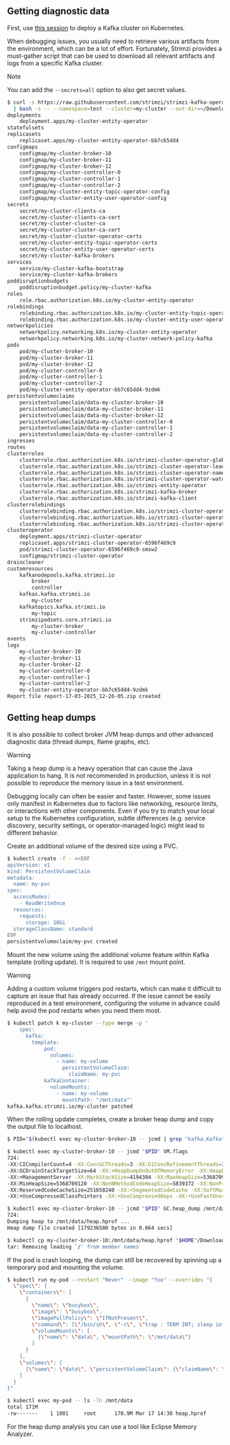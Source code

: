 ## Getting diagnostic data

First, use [this session](/sessions/001) to deploy a Kafka cluster on Kubernetes.

When debugging issues, you usually need to retrieve various artifacts from the environment, which can be a lot of effort.
Fortunately, Strimzi provides a must-gather script that can be used to download all relevant artifacts and logs from a specific Kafka cluster.

> [!NOTE]  
> You can add the `--secrets=all` option to also get secret values.

```sh
$ curl -s https://raw.githubusercontent.com/strimzi/strimzi-kafka-operator/main/tools/report.sh \
  | bash -s -- --namespace=test --cluster=my-cluster --out-dir=~/Downloads
deployments
    deployment.apps/my-cluster-entity-operator
statefulsets
replicasets
    replicaset.apps/my-cluster-entity-operator-bb7c65dd4
configmaps
    configmap/my-cluster-broker-10
    configmap/my-cluster-broker-11
    configmap/my-cluster-broker-12
    configmap/my-cluster-controller-0
    configmap/my-cluster-controller-1
    configmap/my-cluster-controller-2
    configmap/my-cluster-entity-topic-operator-config
    configmap/my-cluster-entity-user-operator-config
secrets
    secret/my-cluster-clients-ca
    secret/my-cluster-clients-ca-cert
    secret/my-cluster-cluster-ca
    secret/my-cluster-cluster-ca-cert
    secret/my-cluster-cluster-operator-certs
    secret/my-cluster-entity-topic-operator-certs
    secret/my-cluster-entity-user-operator-certs
    secret/my-cluster-kafka-brokers
services
    service/my-cluster-kafka-bootstrap
    service/my-cluster-kafka-brokers
poddisruptionbudgets
    poddisruptionbudget.policy/my-cluster-kafka
roles
    role.rbac.authorization.k8s.io/my-cluster-entity-operator
rolebindings
    rolebinding.rbac.authorization.k8s.io/my-cluster-entity-topic-operator-role
    rolebinding.rbac.authorization.k8s.io/my-cluster-entity-user-operator-role
networkpolicies
    networkpolicy.networking.k8s.io/my-cluster-entity-operator
    networkpolicy.networking.k8s.io/my-cluster-network-policy-kafka
pods
    pod/my-cluster-broker-10
    pod/my-cluster-broker-11
    pod/my-cluster-broker-12
    pod/my-cluster-controller-0
    pod/my-cluster-controller-1
    pod/my-cluster-controller-2
    pod/my-cluster-entity-operator-bb7c65dd4-9zdmk
persistentvolumeclaims
    persistentvolumeclaim/data-my-cluster-broker-10
    persistentvolumeclaim/data-my-cluster-broker-11
    persistentvolumeclaim/data-my-cluster-broker-12
    persistentvolumeclaim/data-my-cluster-controller-0
    persistentvolumeclaim/data-my-cluster-controller-1
    persistentvolumeclaim/data-my-cluster-controller-2
ingresses
routes
clusterroles
    clusterrole.rbac.authorization.k8s.io/strimzi-cluster-operator-global
    clusterrole.rbac.authorization.k8s.io/strimzi-cluster-operator-leader-election
    clusterrole.rbac.authorization.k8s.io/strimzi-cluster-operator-namespaced
    clusterrole.rbac.authorization.k8s.io/strimzi-cluster-operator-watched
    clusterrole.rbac.authorization.k8s.io/strimzi-entity-operator
    clusterrole.rbac.authorization.k8s.io/strimzi-kafka-broker
    clusterrole.rbac.authorization.k8s.io/strimzi-kafka-client
clusterrolebindings
    clusterrolebinding.rbac.authorization.k8s.io/strimzi-cluster-operator
    clusterrolebinding.rbac.authorization.k8s.io/strimzi-cluster-operator-kafka-broker-delegation
    clusterrolebinding.rbac.authorization.k8s.io/strimzi-cluster-operator-kafka-client-delegation
clusteroperator
    deployment.apps/strimzi-cluster-operator
    replicaset.apps/strimzi-cluster-operator-6596f469c9
    pod/strimzi-cluster-operator-6596f469c9-smsw2
    configmap/strimzi-cluster-operator
draincleaner
customresources
    kafkanodepools.kafka.strimzi.io
        broker
        controller
    kafkas.kafka.strimzi.io
        my-cluster
    kafkatopics.kafka.strimzi.io
        my-topic
    strimzipodsets.core.strimzi.io
        my-cluster-broker
        my-cluster-controller
events
logs
    my-cluster-broker-10
    my-cluster-broker-11
    my-cluster-broker-12
    my-cluster-controller-0
    my-cluster-controller-1
    my-cluster-controller-2
    my-cluster-entity-operator-bb7c65dd4-9zdmk
Report file report-17-03-2025_12-26-05.zip created
```

## Getting heap dumps

It is also possible to collect broker JVM heap dumps and other advanced diagnostic data (thread dumps, flame graphs, etc).

> [!WARNING]
> Taking a heap dump is a heavy operation that can cause the Java application to hang.
> It is not recommended in production, unless it is not possible to reproduce the memory issue in a test environment.

Debugging locally can often be easier and faster.
However, some issues only manifest in Kubernetes due to factors like networking, resource limits, or interactions with other components.
Even if you try to match your local setup to the Kubernetes configuration, subtle differences (e.g. service discovery, security settings, or operator-managed logic) might lead to different behavior.

Create an additional volume of the desired size using a PVC.

```sh
$ kubectl create -f - <<EOF
apiVersion: v1
kind: PersistentVolumeClaim
metadata:
  name: my-pvc
spec:
  accessModes:
    - ReadWriteOnce
  resources:
    requests:
      storage: 10Gi
  storageClassName: standard
EOF
persistentvolumeclaim/my-pvc created
```

Mount the new volume using the additional volume feature within Kafka template (rolling update).
It is required to use `/mnt` mount point.

> [!WARNING]
> Adding a custom volume triggers pod restarts, which can make it difficult to capture an issue that has already occurred.
> If the issue cannot be easily reproduced in a test environment, configuring the volume in advance could help avoid the pod restarts when you need them most.

```sh
$ kubectl patch k my-cluster --type merge -p '
    spec:
      kafka:
        template:
            pod:
              volumes:
                - name: my-volume
                  persistentVolumeClaim:
                    claimName: my-pvc
            kafkaContainer:
              volumeMounts:
                - name: my-volume
                  mountPath: "/mnt/data"'
kafka.kafka.strimzi.io/my-cluster patched
```

When the rolling update completes, create a broker heap dump and copy the output file to localhost.

```sh
$ PID="$(kubectl exec my-cluster-broker-10 -- jcmd | grep "kafka.Kafka" | awk '{print $1}')"

$ kubectl exec my-cluster-broker-10 -- jcmd "$PID" VM.flags
724:
-XX:CICompilerCount=4 -XX:ConcGCThreads=3 -XX:G1ConcRefinementThreads=10 -XX:G1EagerReclaimRemSetThreshold=32 -XX:G1HeapRegionSize=4194304
-XX:GCDrainStackTargetSize=64 -XX:+HeapDumpOnOutOfMemoryError -XX:HeapDumpPath=/mnt/data/oome.hprof -XX:InitialHeapSize=5368709120
-XX:+ManagementServer -XX:MarkStackSize=4194304 -XX:MaxHeapSize=5368709120 -XX:MaxNewSize=3221225472 -XX:MinHeapDeltaBytes=4194304
-XX:MinHeapSize=5368709120 -XX:NonNMethodCodeHeapSize=5839372 -XX:NonProfiledCodeHeapSize=122909434 -XX:ProfiledCodeHeapSize=122909434
-XX:ReservedCodeCacheSize=251658240 -XX:+SegmentedCodeCache -XX:SoftMaxHeapSize=5368709120 -XX:-THPStackMitigation
-XX:+UseCompressedClassPointers -XX:+UseCompressedOops -XX:+UseFastUnorderedTimeStamps -XX:+UseG1GC

$ kubectl exec my-cluster-broker-10 -- jcmd "$PID" GC.heap_dump /mnt/data/heap.hprof
724:
Dumping heap to /mnt/data/heap.hprof ...
Heap dump file created [179236580 bytes in 0.664 secs]

$ kubectl cp my-cluster-broker-10:/mnt/data/heap.hprof "$HOME"/Downloads/heap.hprof
tar: Removing leading `/' from member names
```

If the pod is crash looping, the dump can still be recovered by spinning up a temporary pod and mounting the volume.

```sh
$ kubectl run my-pod --restart "Never" --image "foo" --overrides "{
  \"spec\": {
    \"containers\": [
      {
        \"name\": \"busybox\",
        \"image\": \"busybox\",
        \"imagePullPolicy\": \"IfNotPresent\",
        \"command\": [\"/bin/sh\", \"-c\", \"trap : TERM INT; sleep infinity & wait\"],
        \"volumeMounts\": [
          {\"name\": \"data\", \"mountPath\": \"/mnt/data\"}
        ]
      }
    ],
    \"volumes\": [
      {\"name\": \"data\", \"persistentVolumeClaim\": {\"claimName\": \"my-pvc\"}}
    ]
  }
}"

$ kubectl exec my-pod -- ls -lh /mnt/data
total 171M   
-rw-------    1 1001     root      170.9M Mar 17 14:38 heap.hprof
```

For the heap dump analysis you can use a tool like Eclipse Memory Analyzer.
